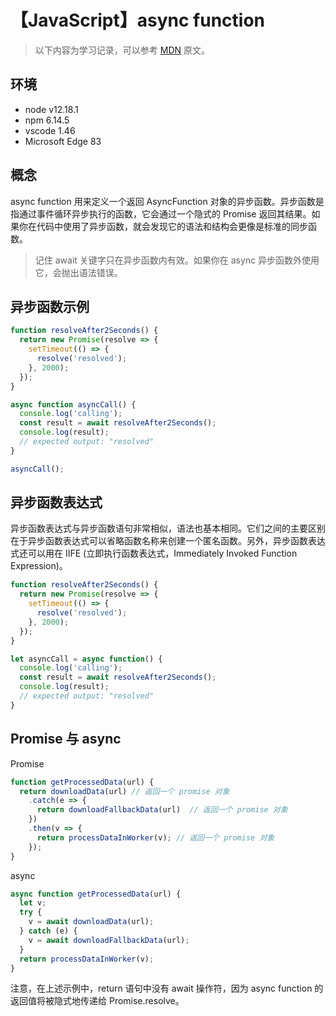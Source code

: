 # 【JavaScript】async function

> 以下内容为学习记录，可以参考 [MDN][1] 原文。

## 环境

- node v12.18.1
- npm 6.14.5
- vscode 1.46
- Microsoft Edge 83

## 概念

async function 用来定义一个返回 AsyncFunction 对象的异步函数。异步函数是指通过事件循环异步执行的函数，它会通过一个隐式的 Promise 返回其结果。如果你在代码中使用了异步函数，就会发现它的语法和结构会更像是标准的同步函数。

> 记住 await 关键字只在异步函数内有效。如果你在 async 异步函数外使用它，会抛出语法错误。

## 异步函数示例

```js
function resolveAfter2Seconds() {
  return new Promise(resolve => {
    setTimeout(() => {
      resolve('resolved');
    }, 2000);
  });
}

async function asyncCall() {
  console.log('calling');
  const result = await resolveAfter2Seconds();
  console.log(result);
  // expected output: "resolved"
}

asyncCall();
```

## 异步函数表达式

异步函数表达式与异步函数语句非常相似，语法也基本相同。它们之间的主要区别在于异步函数表达式可以省略函数名称来创建一个匿名函数。另外，异步函数表达式还可以用在 IIFE (立即执行函数表达式，Immediately Invoked Function Expression)。

```js
function resolveAfter2Seconds() {
  return new Promise(resolve => {
    setTimeout(() => {
      resolve('resolved');
    }, 2000);
  });
}

let asyncCall = async function() {
  console.log('calling');
  const result = await resolveAfter2Seconds();
  console.log(result);
  // expected output: "resolved"
}
```

## Promise 与 async

Promise

```js
function getProcessedData(url) {
  return downloadData(url) // 返回一个 promise 对象
    .catch(e => {
      return downloadFallbackData(url)  // 返回一个 promise 对象
    })
    .then(v => {
      return processDataInWorker(v); // 返回一个 promise 对象
    });
}
```

async

```js
async function getProcessedData(url) {
  let v;
  try {
    v = await downloadData(url); 
  } catch (e) {
    v = await downloadFallbackData(url);
  }
  return processDataInWorker(v);
}
```

注意，在上述示例中，return 语句中没有 await 操作符，因为 async function 的返回值将被隐式地传递给 Promise.resolve。

[1]: https://developer.mozilla.org/zh-CN/docs/Web/JavaScript/Reference/Statements/async_function
